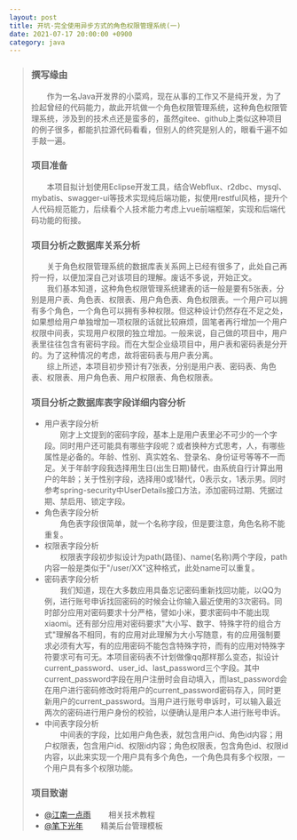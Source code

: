 ```yaml
---
layout: post
title: 开坑·完全使用异步方式的角色权限管理系统(一)
date: 2021-07-17 20:00:00 +0900
category: java
---
```


> ### 撰写缘由
> &emsp;&emsp;作为一名Java开发界的小菜鸡，现在从事的工作又不是纯开发，为了捡起曾经的代码能力，故此开坑做一个角色权限管理系统，这种角色权限管理系统，涉及到的技术点还是蛮多的，虽然gitee、github上类似这种项目的例子很多，都能扒拉源代码看看，但别人的终究是别人的，眼看千遍不如手敲一遍。  
> ### 项目准备
> &emsp;&emsp;本项目拟计划使用Eclipse开发工具，结合Webflux、r2dbc、mysql、mybatis、swagger-ui等技术实现纯后端功能，拟使用restful风格，提升个人代码规范能力，后续看个人技术能力考虑上vue前端框架，实现和后端代码功能的衔接。
> ### 项目分析之数据库关系分析
> &emsp;&emsp;关于角色权限管理系统的数据库表关系网上已经有很多了，此处自己再捋一捋，以便加深自己对该项目的理解。废话不多说，开始正文。  
> &emsp;&emsp;我们基本知道，这种角色权限管理系统建表的话一般是要有5张表，分别是用户表、角色表、权限表、用户角色表、角色权限表。一个用户可以拥有多个角色，一个角色可以拥有多种权限。但这种设计仍然存在不足之处，如果想给用户单独增加一项权限的话就比较麻烦，固笔者再行增加一个用户权限中间表，实现用户权限的独立增加。一般来说，自己做的项目中，用户表里往往包含有密码字段。而在大型企业级项目中，用户表和密码表是分开的。为了这种情况的考虑，故将密码表与用户表分离。  
> &emsp;&emsp;综上所述，本项目初步预计有7张表，分别是用户表、密码表、角色表、权限表、用户角色表、用户权限表、角色权限表。
> ### 项目分析之数据库表字段详细内容分析
> - 用户表字段分析  
>   &emsp;&emsp;刚才上文提到的密码字段，基本上是用户表里必不可少的一个字段。同时用户还可能具有哪些字段呢？或者换种方式思考，人，有哪些属性是必备的。年龄、性别、真实姓名、登录名、身份证号等等不一而足。关于年龄字段我选择用生日(出生日期)替代，由系统自行计算出用户的年龄；关于性别字段，选择用0或1替代，0表示女，1表示男。同时参考spring-security中UserDetails接口方法，添加密码过期、凭据过期、禁启用、锁定字段。
> - 角色表字段分析  
>   &emsp;&emsp;角色表字段很简单，就一个名称字段，但是要注意，角色名称不能重复。
> - 权限表字段分析  
>   &emsp;&emsp;权限表字段初步拟设计为path(路径)、name(名称)两个字段，path内容一般是类似于"/user/XX"这种格式，此处name可以重复。  
> - 密码表字段分析  
>   &emsp;&emsp;我们知道，现在大多数应用具备忘记密码重新找回功能，以QQ为例，进行账号申诉找回密码的时候会让你输入最近使用的3次密码。同时部分应用对密码要求十分严格，譬如小米，要求密码中不能出现xiaomi。还有部分应用对密码要求"大小写、数字、特殊字符的组合方式"理解各不相同，有的应用对此理解为大小写随意，有的应用强制要求必须有大写，有的应用密码不能包含特殊字符，而有的应用对特殊字符要求可有可无。本项目密码表不计划做像qq那样那么变态，拟设计current_password、user_id、last_password三个字段。其中current_password字段在用户注册时会自动填入，而last_password会在用户进行密码修改时将用户的current_password密码存入，同时更新用户的current_password。当用户进行账号申诉时，可以输入最近两次的密码进行用户身份的校验，以便确认是用户本人进行账号申诉。
> - 中间表字段分析  
>   &emsp;&emsp;中间表的字段，比如用户角色表，就包含用户id、角色id内容；用户权限表，包含用户id、权限id内容；角色权限表，包含角色id、权限id内容，以此来实现一个用户具有多个角色，一个角色具有多个权限，一个用户具有多个权限功能。
> 
> ### 项目致谢
> - [@江南一点雨](http://www.itboyhub.com) &emsp;&emsp;相关技术教程
> - [@笔下光年](https://gitee.com/yinqi) &emsp;&emsp;精美后台管理模板